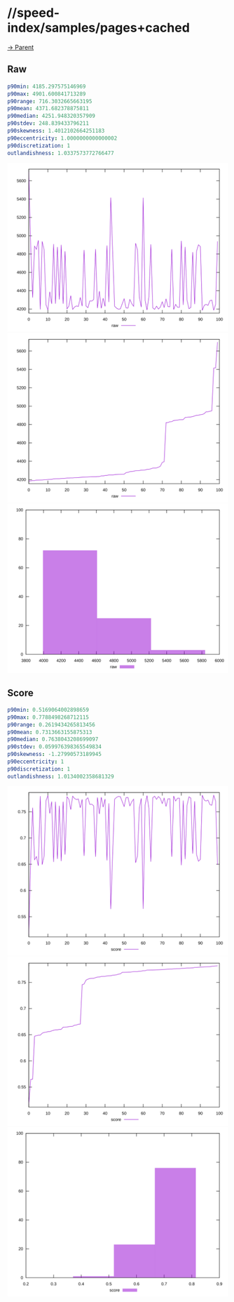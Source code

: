 
# //speed-index/samples/pages+cached

[→ Parent](../..)


## Raw


```yaml
p90min: 4185.297575146969
p90max: 4901.600841713289
p90range: 716.3032665663195
p90mean: 4371.682378875811
p90median: 4251.948320357909
p90stdev: 248.839433796211
p90skewness: 1.4012102664251183
p90eccentricity: 1.0000000000000002
p90discretization: 1
outlandishness: 1.0337573772766477

```

![PLOT: raw-values](./raw/values.svg)![PLOT: raw-sorted](./raw/sorted.svg)![PLOT: raw-histogram](./raw/histogram.svg)
## Score


```yaml
p90min: 0.5169064002898659
p90max: 0.7788498268712115
p90range: 0.2619434265813456
p90mean: 0.7313663155875313
p90median: 0.7638043208699097
p90stdev: 0.059976398365549834
p90skewness: -1.27990573189945
p90eccentricity: 1
p90discretization: 1
outlandishness: 1.0134002358681329

```

![PLOT: score-values](./score/values.svg)![PLOT: score-sorted](./score/sorted.svg)![PLOT: score-histogram](./score/histogram.svg)